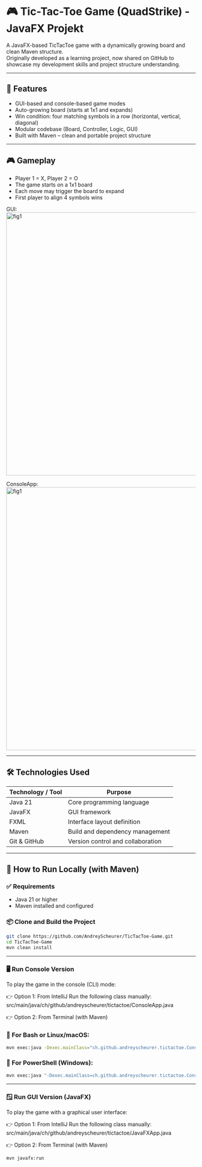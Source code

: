 # 🎮 Tic-Tac-Toe Game (QuadStrike) - JavaFX Projekt

A JavaFX-based TicTacToe game with a dynamically growing board and clean Maven structure.  
Originally developed as a learning project, now shared on GitHub to showcase my development skills and project structure understanding.

---

## 🧠 Features

- GUI-based and console-based game modes
- Auto-growing board (starts at 1x1 and expands)
- Win condition: four matching symbols in a row (horizontal, vertical, diagonal)
- Modular codebase (Board, Controller, Logic, GUI)
- Built with Maven – clean and portable project structure

---

## 🎮 Gameplay

- Player 1 = X, Player 2 = O
- The game starts on a 1x1 board
- Each move may trigger the board to expand
- First player to align 4 symbols wins

GUI:
<img src="img/JavaFX4.png" width="700" alt="fig1"/>

ConsoleApp:
<img src="img/ConsoleApp.png" width="700" alt="fig1"/>






---

## 🛠️ Technologies Used

| Technology / Tool | Purpose                          |
|-------------------|----------------------------------|
| Java 21           | Core programming language        |
| JavaFX            | GUI framework                    |
| FXML              | Interface layout definition      |
| Maven             | Build and dependency management  |
| Git & GitHub      | Version control and collaboration |

---

## 🚀 How to Run Locally (with Maven)

### ✅ Requirements

- Java 21 or higher
- Maven installed and configured

### 📦 Clone and Build the Project

```bash
git clone https://github.com/AndreyScheurer/TicTacToe-Game.git
cd TicTacToe-Game
mvn clean install
```

---

### 🖥️ Run Console Version
To play the game in the console (CLI) mode:

👉 Option 1: From IntelliJ
Run the following class manually:
src/main/java/ch/github/andreyscheurer/tictactoe/ConsoleApp.java


👉 Option 2: From Terminal (with Maven)
### 🔹 For Bash or Linux/macOS:
```bash
mvn exec:java -Dexec.mainClass="ch.github.andreyscheurer.tictactoe.ConsoleApp"
```
### 🔸 For PowerShell (Windows):
```bash
mvn exec:java "-Dexec.mainClass=ch.github.andreyscheurer.tictactoe.ConsoleApp"
```
---

### 🪟 Run GUI Version (JavaFX)
To play the game with a graphical user interface:

👉 Option 1: From IntelliJ
Run the following class manually: 
src/main/java/ch/github/andreyscheurer/tictactoe/JavaFXApp.java


👉 Option 2: From Terminal (with Maven)
```bash
mvn javafx:run
```
